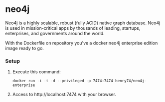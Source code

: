 neo4j
=====

Neo4j is a highly scalable, robust (fully ACID) native graph database. Neo4j is used in mission-critical apps by thousands of leading, startups, enterprises, and governments around the world.

With the Dockerfile on repository you've a docker neo4j enterprise edition image ready to go.

### Setup

1. Execute this command:

	`docker run -i -t -d --privileged -p 7474:7474 henry74/neo4j-enterprise`

2. Access to http://localhost:7474 with your browser.

